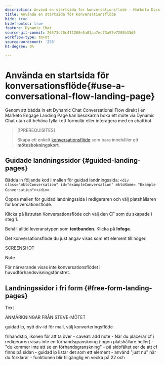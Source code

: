 ```yaml
---
description: Använd en startsida för konversationsflöde - Marketo Docs - produktdokumentation
title: Använda en startsida för konversationsflöde
hide: true
hidefromtoc: true
feature: Dynamic Chat
source-git-commit: 26573c20c411208e5a01aa7ec73a97e7208b35d5
workflow-type: tm+mt
source-wordcount: '226'
ht-degree: 0%

---
```


# Använda en startsida för konversationsflöde{#use-a-conversational-flow-landing-page}

Genom att bädda in ett Dynamic Chat Conversational Flow direkt i en Marketo Engage Landing Page kan besökarna boka ett möte via Dynamic Chat utan att behöva fylla i ett formulär eller interagera med en chattbot.

>[!PREREQUISITES]
>
>Skapa ett enkelt [konversationsflöde](/help/marketo/product-docs/demand-generation/dynamic-chat/automated-chat/create-a-conversational-flow.md) som bara innehåller ett **mötesbokningskort**.

## Guidade landningssidor {#guided-landing-pages}

Bädda in följande kod i mallen för guidad landningssida: `<div class="mktoConversation" id="exampleConversation" mktoName= "Example Conversation"></div>`.

Öppna mallen för guidad landningssida i redigeraren och välj platshållaren för konversationsflöde.

Klicka på listrutan Konversationsflöde och välj den CF som du skapade i steg 1.

Behåll alltid leveranstypen som **textbunden**. Klicka på **Infoga**.

Det konversationsflöde du just angav visas som ett element till höger.

SCREENSHOT

>[!NOTE]
>
>För närvarande visas inte konversationsflödet i huvudförhandsvisningsfönstret.

## Landningssidor i fri form {#free-form-landing-pages}

Text


ANMÄRKNINGAR FRÅN STEVE-MÖTET

guidad lp, nytt div-id för mall, välj konverteringsflöde

frihandstlp, ikonen för att ta över - caveat: add note - När du placerar cf i redigeraren visas inte en förhandsgranskning (ingen platshållare heller) - &quot;du kommer inte att se en förhandsgranskning&quot; - på sidofältet ser de att cf finns på sidan - guidad lp listar det som ett element - använd &quot;just nu&quot; när du förklarar - funktionen blir tillgänglig en vecka på 22 och
